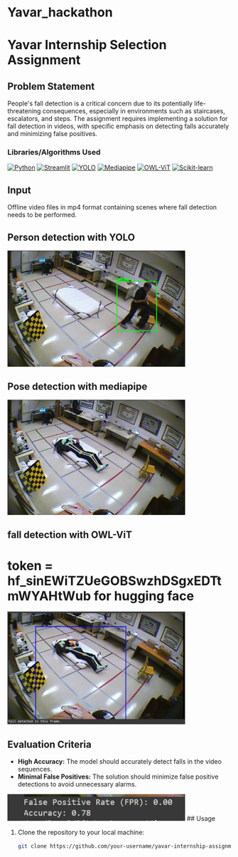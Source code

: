 # Yavar_hackathon

# Yavar Internship Selection Assignment

## Problem Statement

People's fall detection is a critical concern due to its potentially life-threatening consequences, especially in environments such as staircases, escalators, and steps. The assignment requires implementing a solution for fall detection in videos, with specific emphasis on detecting falls accurately and minimizing false positives.

### Libraries/Algorithms Used

[![Python](https://img.shields.io/badge/python-3670A0?style=for-the-badge&logo=python&logoColor=ffdd54)](https://www.python.org/)
[![Streamlit](https://img.shields.io/static/v1?style=for-the-badge&message=Streamlit&color=FF4B4B&logo=Streamlit&logoColor=FFFFFF&label=)](https://www.streamlit.io/)
[![YOLO](https://img.shields.io/badge/YOLO-FFA500?style=for-the-badge&logo=yolo&logoColor=white)](https://pjreddie.com/darknet/yolo/)
[![Mediapipe](https://img.shields.io/badge/Mediapipe-5E5E5E?style=for-the-badge&logo=mediapipe&logoColor=white)](https://google.github.io/mediapipe/)
[![OWL-ViT](https://img.shields.io/badge/OWL--ViT-FF8800?style=for-the-badge&logo=vimeo&logoColor=white)](https://github.com/google-research/vision_transformer)
[![Scikit-learn](https://img.shields.io/badge/scikit--learn-F7931E?style=for-the-badge&logo=scikit-learn&logoColor=white)](https://scikit-learn.org/stable/)

## Input

Offline video files in mp4 format containing scenes where fall detection needs to be performed.

## Person detection with YOLO 
 <img src="https://github.com/kanis777/Yavar_hackathon/blob/main/output/person.png" alt="Person Predicted" width="400">

## Pose detection with mediapipe
 <img src="https://github.com/kanis777/Yavar_hackathon/blob/main/output/pose.png" alt="Pose detected" width="400">

## fall detection with OWL-ViT
# token = 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 for hugging face 
 <img src="https://github.com/kanis777/Yavar_hackathon/blob/main/output/fall.png" alt="Fall detected" width="400">

## Evaluation Criteria

- **High Accuracy:** The model should accurately detect falls in the video sequences.
- **Minimal False Positives:** The solution should minimize false positive detections to avoid unnecessary alarms.
<img src="https://github.com/kanis777/Yavar_hackathon/blob/main/output/metrics.png" alt="Metrics" width="400">
## Usage
  
1. Clone the repository to your local machine:

   ```bash
   git clone https://github.com/your-username/yavar-internship-assignment.git```

